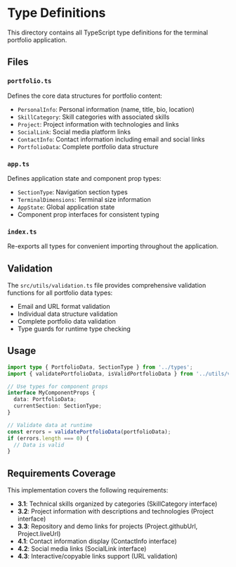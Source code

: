 # Type Definitions

This directory contains all TypeScript type definitions for the terminal portfolio application.

## Files

### `portfolio.ts`
Defines the core data structures for portfolio content:
- `PersonalInfo`: Personal information (name, title, bio, location)
- `SkillCategory`: Skill categories with associated skills
- `Project`: Project information with technologies and links
- `SocialLink`: Social media platform links
- `ContactInfo`: Contact information including email and social links
- `PortfolioData`: Complete portfolio data structure

### `app.ts`
Defines application state and component prop types:
- `SectionType`: Navigation section types
- `TerminalDimensions`: Terminal size information
- `AppState`: Global application state
- Component prop interfaces for consistent typing

### `index.ts`
Re-exports all types for convenient importing throughout the application.

## Validation

The `src/utils/validation.ts` file provides comprehensive validation functions for all portfolio data types:

- Email and URL format validation
- Individual data structure validation
- Complete portfolio data validation
- Type guards for runtime type checking

## Usage

```typescript
import type { PortfolioData, SectionType } from '../types';
import { validatePortfolioData, isValidPortfolioData } from '../utils/validation';

// Use types for component props
interface MyComponentProps {
  data: PortfolioData;
  currentSection: SectionType;
}

// Validate data at runtime
const errors = validatePortfolioData(portfolioData);
if (errors.length === 0) {
  // Data is valid
}
```

## Requirements Coverage

This implementation covers the following requirements:
- **3.1**: Technical skills organized by categories (SkillCategory interface)
- **3.2**: Project information with descriptions and technologies (Project interface)
- **3.3**: Repository and demo links for projects (Project.githubUrl, Project.liveUrl)
- **4.1**: Contact information display (ContactInfo interface)
- **4.2**: Social media links (SocialLink interface)
- **4.3**: Interactive/copyable links support (URL validation)